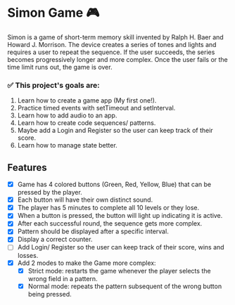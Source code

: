 # Simon Game 🎮

Simon is a game of short-term memory skill invented by Ralph H. Baer and Howard J. Morrison. The device creates a series of tones and lights and requires a user to repeat the sequence. If the user succeeds, the series becomes progressively longer and more complex. Once the user fails or the time limit runs out, the game is over.

<strong><h3>✅ This project's goals are:</h3></strong>
1. Learn how to create a game app (My first one!).
2. Practice timed events with setTimeout and setInterval.
3. Learn how to add audio to an app.
4. Learn how to create code sequences/ patterns.
5. Maybe add a Login and Register so the user can keep track of their score.
6. Learn how to manage state better.

## Features
- [X] Game has 4 colored buttons (Green, Red, Yellow, Blue) that can be pressed by the player.
- [X] Each button will have their own distinct sound.
- [X] The player has 5 minutes to complete all 10 levels or they lose.
- [X] When a button is pressed, the button will light up indicating it is active.
- [X] After each successful round, the sequence gets more complex.
- [X] Pattern should be displayed after a specific interval.
- [X] Display a correct counter.
- [ ] Add Login/ Register so the user can keep track of their score, wins and losses.
- [X] Add 2 modes to make the Game more complex:
  - [X] Strict mode: restarts the game whenever the player selects the wrong field in a pattern.
  - [X] Normal mode: repeats the pattern subsequent of the wrong button being pressed.
